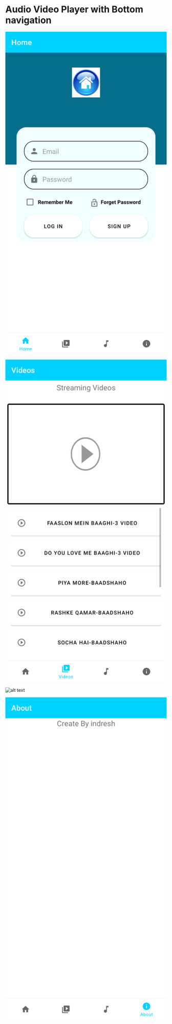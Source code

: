
# Audio Video Player with Bottom navigation


![alt text](https://github.com/Indreshkashyap/android/blob/main/Audio%5CVideo%20Player/1.png)

![alt text](https://github.com/Indreshkashyap/android/blob/main/Audio%5CVideo%20Player/2.png)

![alt text](https://github.com/Indreshkashyap/android/blob/main/Audio%5CVideo%20Player/3png)

![alt text](https://github.com/Indreshkashyap/android/blob/main/Audio%5CVideo%20Player/4.png)

